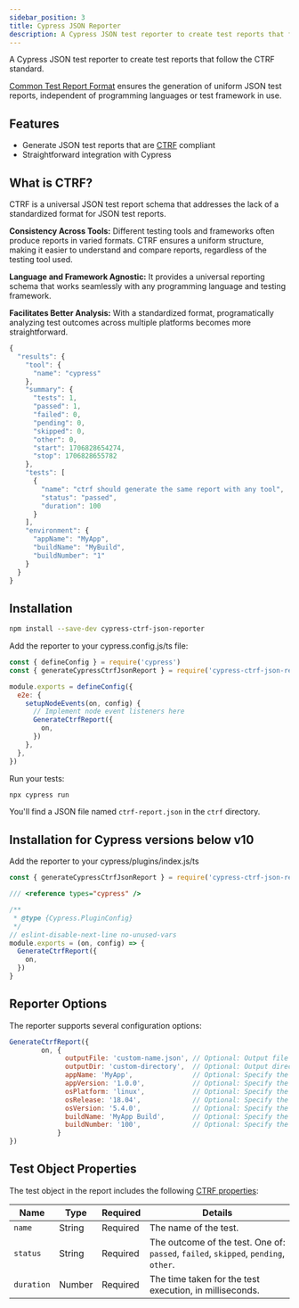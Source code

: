 ```yaml
---
sidebar_position: 3
title: Cypress JSON Reporter
description: A Cypress JSON test reporter to create test reports that follow the CTRF standard.
---
```


A Cypress JSON test reporter to create test reports that follow the CTRF standard.

[Common Test Report Format](https://ctrf.io) ensures the generation of uniform JSON test reports, independent of programming languages or test framework in use.

## Features

- Generate JSON test reports that are [CTRF](https://ctrf.io) compliant
- Straightforward integration with Cypress

## What is CTRF?

CTRF is a universal JSON test report schema that addresses the lack of a standardized format for JSON test reports.

**Consistency Across Tools:** Different testing tools and frameworks often produce reports in varied formats. CTRF ensures a uniform structure, making it easier to understand and compare reports, regardless of the testing tool used.

**Language and Framework Agnostic:** It provides a universal reporting schema that works seamlessly with any programming language and testing framework.

**Facilitates Better Analysis:** With a standardized format, programatically analyzing test outcomes across multiple platforms becomes more straightforward.

``` javascript
{
  "results": {
    "tool": {
      "name": "cypress"
    },
    "summary": {
      "tests": 1,
      "passed": 1,
      "failed": 0,
      "pending": 0,
      "skipped": 0,
      "other": 0,
      "start": 1706828654274,
      "stop": 1706828655782
    },
    "tests": [
      {
        "name": "ctrf should generate the same report with any tool",
        "status": "passed",
        "duration": 100
      }
    ],
    "environment": {
      "appName": "MyApp",
      "buildName": "MyBuild",
      "buildNumber": "1"
    }
  }
}
```

## Installation

```bash
npm install --save-dev cypress-ctrf-json-reporter
```

Add the reporter to your cypress.config.js/ts file:

```javascript
const { defineConfig } = require('cypress')
const { generateCypressCtrfJsonReport } = require('cypress-ctrf-json-report')

module.exports = defineConfig({
  e2e: {
    setupNodeEvents(on, config) {
      // Implement node event listeners here
      GenerateCtrfReport({
        on,
      })
    },
  },
})
```

Run your tests:

```bash
npx cypress run
```

You'll find a JSON file named `ctrf-report.json` in the `ctrf` directory.

## Installation for Cypress versions below v10

Add the reporter to your cypress/plugins/index.js/ts

```javascript
const { generateCypressCtrfJsonReport } = require('cypress-ctrf-json-report')

/// <reference types="cypress" />

/**
 * @type {Cypress.PluginConfig}
 */
// eslint-disable-next-line no-unused-vars
module.exports = (on, config) => {
  GenerateCtrfReport({
    on,
  })
}
```

## Reporter Options

The reporter supports several configuration options:

```javascript
GenerateCtrfReport({
        on, {
              outputFile: 'custom-name.json', // Optional: Output file name. Defaults to 'ctrf-report.json'.
              outputDir: 'custom-directory',  // Optional: Output directory path. Defaults to 'ctrf'.
              appName: 'MyApp',               // Optional: Specify the name of the application under test.
              appVersion: '1.0.0',            // Optional: Specify the version of the application under test.
              osPlatform: 'linux',            // Optional: Specify the OS platform.
              osRelease: '18.04',             // Optional: Specify the OS release version.
              osVersion: '5.4.0',             // Optional: Specify the OS version.
              buildName: 'MyApp Build',       // Optional: Specify the build name.
              buildNumber: '100',             // Optional: Specify the build number.
            }
})

```

## Test Object Properties

The test object in the report includes the following [CTRF properties](https://ctrf.io/docs/schema/test):

| Name       | Type   | Required | Details                                                                             |
| ---------- | ------ | -------- | ----------------------------------------------------------------------------------- |
| `name`     | String | Required | The name of the test.                                                               |
| `status`   | String | Required | The outcome of the test. One of: `passed`, `failed`, `skipped`, `pending`, `other`. |
| `duration` | Number | Required | The time taken for the test execution, in milliseconds.                             |
